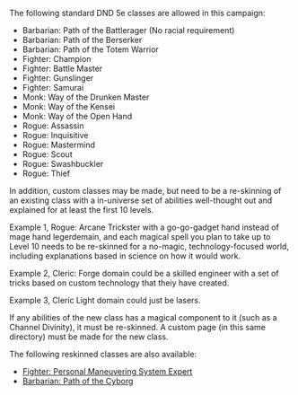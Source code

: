 
The following standard DND 5e classes are allowed in this campaign:

* Barbarian: Path of the Battlerager (No racial requirement)
* Barbarian: Path of the Berserker
* Barbarian: Path of the Totem Warrior
* Fighter: Champion
* Fighter: Battle Master
* Fighter: Gunslinger
* Fighter: Samurai
* Monk: Way of the Drunken Master
* Monk: Way of the Kensei
* Monk: Way of the Open Hand
* Rogue: Assassin
* Rogue: Inquisitive
* Rogue: Mastermind
* Rogue: Scout
* Rogue: Swashbuckler
* Rogue: Thief

In addition, custom classes may be made, but need to be a re-skinning of an existing class with a in-universe set of abilities well-thought out and explained for at least the first 10 levels. 

Example 1, Rogue: Arcane Trickster with a go-go-gadget hand instead of mage hand legerdemain, and each magical spell you plan to take up to Level 10 needs to be re-skinned for a no-magic, technology-focused world, including explanations based in science on how it would work.

Example 2, Cleric: Forge domain could be a skilled engineer with a set of tricks based on custom technology that theiy have created.

Example 3, Cleric Light domain could just be lasers.

If any abilities of the new class has a magical component to it (such as a Channel Divinity), it must be re-skinned. A custom page (in this same directory) must be made for the new class.

The following reskinned classes are also available:

* [Fighter: Personal Maneuvering System Expert](./FighterPMS)
* [Barbarian: Path of the Cyborg](./BarbarianCyborg)
